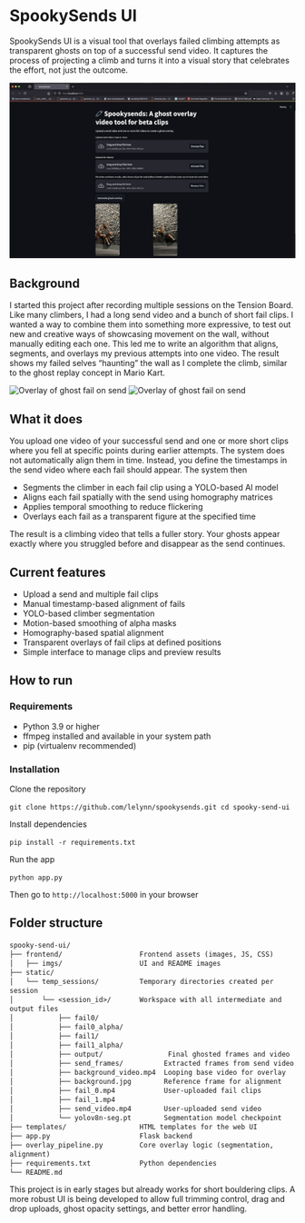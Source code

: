 # SpookySends UI

SpookySends UI is a visual tool that overlays failed climbing attempts as transparent ghosts on top of a successful send video. It captures the process of projecting a climb and turns it into a visual story that celebrates the effort, not just the outcome.

![Screenshot of interface](frontend/screenshotUI.png)

## Background

I started this project after recording multiple sessions on the Tension Board. Like many climbers, I had a long send video and a bunch of short fail clips. I wanted a way to combine them into something more expressive, to test out new and creative ways of showcasing movement on the wall, without manually editing each one. This led me to write an algorithm that aligns, segments, and overlays my previous attempts into one video. The result shows my failed selves “haunting” the wall as I complete the climb, similar to the ghost replay concept in Mario Kart.

<!-- ![Overlay of ghost fail on send](frontend/thumb1.PNG) -->
<img src="frontend/thumb1.PNG" alt="Overlay of ghost fail on send" width="150">
<img src="frontend/thumb2.PNG" alt="Overlay of ghost fail on send" width="150">



## What it does

You upload one video of your successful send and one or more short clips where you fell at specific points during earlier attempts. The system does not automatically align them in time. Instead, you define the timestamps in the send video where each fail should appear. The system then

- Segments the climber in each fail clip using a YOLO-based AI model
- Aligns each fail spatially with the send using homography matrices
- Applies temporal smoothing to reduce flickering
- Overlays each fail as a transparent figure at the specified time

The result is a climbing video that tells a fuller story. Your ghosts appear exactly where you struggled before and disappear as the send continues.

## Current features

- Upload a send and multiple fail clips
- Manual timestamp-based alignment of fails
- YOLO-based climber segmentation
- Motion-based smoothing of alpha masks
- Homography-based spatial alignment
- Transparent overlays of fail clips at defined positions
- Simple interface to manage clips and preview results

## How to run

### Requirements

- Python 3.9 or higher
- ffmpeg installed and available in your system path
- pip (virtualenv recommended)

### Installation

Clone the repository

`git clone https://github.com/lelynn/spookysends.git
cd spooky-send-ui`


Install dependencies

`pip install -r requirements.txt`


Run the app

`python app.py`


Then go to `http://localhost:5000` in your browser

## Folder structure


```text
spooky-send-ui/
├── frontend/                   Frontend assets (images, JS, CSS)
│   ├── imgs/                   UI and README images
├── static/
│   └── temp_sessions/          Temporary directories created per session
│       └── <session_id>/       Workspace with all intermediate and output files
│           ├── fail0/                  
│           ├── fail0_alpha/          
│           ├── fail1/                 
│           ├── fail1_alpha/          
│           ├── output/                Final ghosted frames and video
│           ├── send_frames/          Extracted frames from send video
│           ├── background_video.mp4  Looping base video for overlay
│           ├── background.jpg        Reference frame for alignment
│           ├── fail_0.mp4            User-uploaded fail clips
│           ├── fail_1.mp4            
│           ├── send_video.mp4        User-uploaded send video
│           └── yolov8n-seg.pt        Segmentation model checkpoint
├── templates/                  HTML templates for the web UI
├── app.py                      Flask backend
├── overlay_pipeline.py         Core overlay logic (segmentation, alignment)
├── requirements.txt            Python dependencies
└── README.md
```

This project is in early stages but already works for short bouldering clips. A more robust UI is being developed to allow full trimming control, drag and drop uploads, ghost opacity settings, and better error handling.